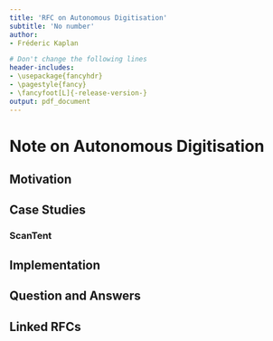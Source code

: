 ```yaml
---
title: 'RFC on Autonomous Digitisation'
subtitle: 'No number'
author:
- Fréderic Kaplan

# Don't change the following lines
header-includes:
- \usepackage{fancyhdr}
- \pagestyle{fancy}
- \fancyfoot[L]{-release-version-}
output: pdf_document
---
```


# Note on Autonomous Digitisation

## Motivation



## Case Studies

### ScanTent

## Implementation

## Question and Answers 



## Linked RFCs

